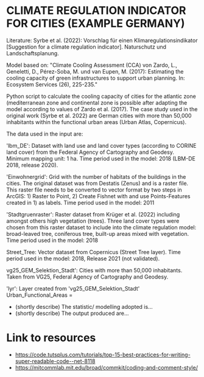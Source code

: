 
# CLIMATE REGULATION INDICATOR FOR CITIES (EXAMPLE GERMANY)

Literature:
Syrbe et al. (2022): Vorschlag für einen Klimaregulationsindikator [Suggestion for a climate regulation indicator]. Naturschutz und Landschaftsplanung.

Model based on: "Climate Cooling Assessment (CCA) von Zardo, L., Geneletti, D., Pérez-Soba, M. und van Eupen, M. (2017): 
Estimating the cooling capacity of green infrastructures to support urban planning. In: Ecosystem Services (26), 225-235."

Python script to calculate the cooling capacity of cities for the atlantic zone (mediterranean zone and continental zone is possible after adapting the model according to values of Zardo et al. (2017). The case study used in the original work (Syrbe et al. 2022) are German cities with more than 50,000 inhabitants within the functional urban areas (Urban Atlas, Copernicus).

The data used in the input are: 

'lbm_DE': Dataset with land use and land cover types (according to CORINE land cover) from the Federal Agency of Cartography and Geodesy. Minimum mapping unit: 1 ha.
Time period used in the model: 2018 (LBM-DE 2018, release 2020).

'Einwohnergrid': Grid with the number of habitats of the buildings in the cities. The original dataset was from Destatis (Zenus) and is a raster file. 
This raster file needs to be converted to vector format by two steps in ArcGIS: 1) Raster to Point, 2) Create Fishnet with and use Points-Features created in 1) as labels. Time period used in the model: 2011

'Stadtgruenraster': Raster dataset from Krüger et al. (2022) including amongst others high vegetation (trees). Three land cover types were chosen from this raster dataset to include into the climate regulation model: broad-leaved tree, coniferous tree, built-up areas mixed with vegetation. Time period used in the model: 2018

Street_Tree: Vector dataset from Copernicus (Street Tree layer). Time period used in the model: 2018, Release 2021 (not validated).

vg25_GEM_Selektion_Stadt': Cities with more than 50,000 inhabitants. Taken from VG25, Federal Agency of Cartography and Geodesy.

'lyr': Layer created from 'vg25_GEM_Selektion_Stadt' 
Urban_Functional_Areas = 




* (shortly describe) The statistic/ modelling adopted is...
* (shortly describe) The output produced are...


# Link to resources

* https://code.tutsplus.com/tutorials/top-15-best-practices-for-writing-super-readable-code--net-8118
* https://mitcommlab.mit.edu/broad/commkit/coding-and-comment-style/
